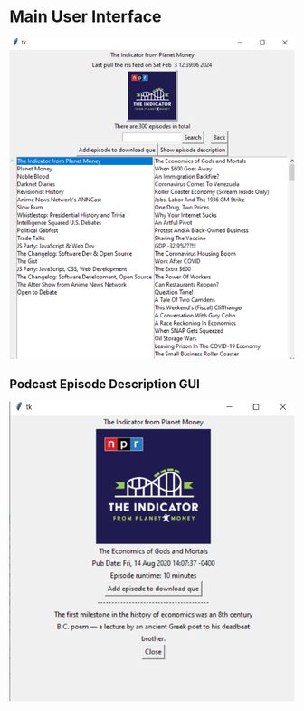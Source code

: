 # Main User Interface

![](/screenshots/gui.PNG)

## Podcast Episode Description GUI

![](screenshots/gui-2.PNG)
